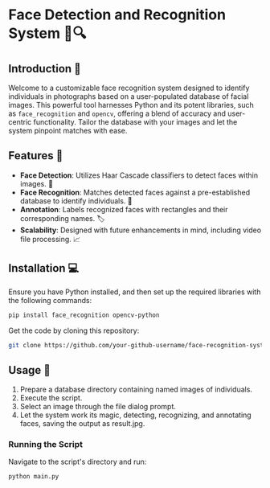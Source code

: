# Face Detection and Recognition System 🧑🔍

## Introduction 🌟

Welcome to a customizable face recognition system designed to identify individuals in photographs based on a user-populated database of facial images. This powerful tool harnesses Python and its potent libraries, such as `face_recognition` and `opencv`, offering a blend of accuracy and user-centric functionality. Tailor the database with your images and let the system pinpoint matches with ease.

## Features 🚀

- **Face Detection**: Utilizes Haar Cascade classifiers to detect faces within images. 🔎
- **Face Recognition**: Matches detected faces against a pre-established database to identify individuals. 👤
- **Annotation**: Labels recognized faces with rectangles and their corresponding names. 🏷️
- **Scalability**: Designed with future enhancements in mind, including video file processing. 📈

## Installation 💻

Ensure you have Python installed, and then set up the required libraries with the following commands:

```bash
pip install face_recognition opencv-python
```
Get the code by cloning this repository:
```bash
git clone https://github.com/your-github-username/face-recognition-system.git
```

## Usage 📘
1. Prepare a database directory containing named images of individuals.
2. Execute the script.
3. Select an image through the file dialog prompt.
4. Let the system work its magic, detecting, recognizing, and annotating faces, saving the output as result.jpg.

### Running the Script
Navigate to the script's directory and run:
```bash
python main.py
```
